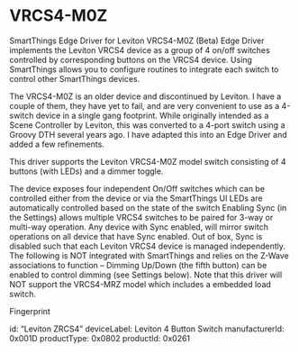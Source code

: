 # VRCS4-M0Z
SmartThings Edge Driver for Leviton VRCS4-M0Z (Beta)
Edge Driver implements the Leviton VRCS4 device as a group of 4 on/off switches controlled by corresponding buttons on the VRCS4 device. Using SmartThings allows you to configure routines to integrate each switch to control other SmartThings devices.

The VRCS4-M0Z is an older device and discontinued by Leviton. I have a couple of them, they have yet to fail, and are very convenient to use as a 4-switch device in a single gang footprint. While originally intended as a Scene Controller by Leviton, this was converted to a 4-port switch using a Groovy DTH several years ago. I have adapted this into an Edge Driver and added a few refinements.

This driver supports the Leviton VRCS4-M0Z model switch consisting of 4 buttons (with LEDs) and a dimmer toggle.

The device exposes four independent On/Off switches which can be controlled either from the device or via the SmartThings UI
LEDs are automatically controlled based on the state of the switch
Enabling Sync (in the Settings) allows multiple VRCS4 switches to be paired for 3-way or multi-way operation. Any device with Sync enabled, will mirror switch operations on all device that have Sync enabled. Out of box, Sync is disabled such that each Leviton VRCS4 device is managed independently.
The following is NOT integrated with SmartThings and relies on the Z-Wave associations to function
– Dimming Up/Down (the fifth button) can be enabled to control dimming (see Settings below).
Note that this driver will NOT support the VRCS4-MRZ model which includes a embedded load switch.

Fingerprint

id: “Leviton ZRCS4”
deviceLabel: Leviton 4 Button Switch
manufacturerId: 0x001D
productType: 0x0802
productId: 0x0261
